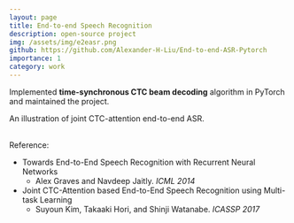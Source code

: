 ```yaml
---
layout: page
title: End-to-end Speech Recognition
description: open-source project
img: /assets/img/e2easr.png
github: https://github.com/Alexander-H-Liu/End-to-end-ASR-Pytorch
importance: 1
category: work
---
```


Implemented **time-synchronous CTC beam decoding** algorithm in PyTorch and maintained the project.


<div class="row">
    <div class="col-sm-2 mt-3 mt-md-0">
    </div>
    <div class="col-sm-8 mt-3 mt-md-0">
        <img class="img-fluid rounded z-depth-1" src="{{ '/assets/img/e2easr.png' | relative_url }}" alt="" title="e2easr image"/>
    </div>
    <div class="col-sm-2 mt-3 mt-md-0">
    </div>
</div>
<div class="caption">
    An illustration of joint CTC-attention end-to-end ASR.
</div>
<br>

Reference:
- Towards End-to-End Speech Recognition with Recurrent Neural Networks
    - Alex Graves and Navdeep Jaitly. *ICML 2014*
- Joint CTC-Attention based End-to-End Speech Recognition using Multi-task Learning
    - Suyoun Kim, Takaaki Hori, and Shinji Watanabe. *ICASSP 2017*
